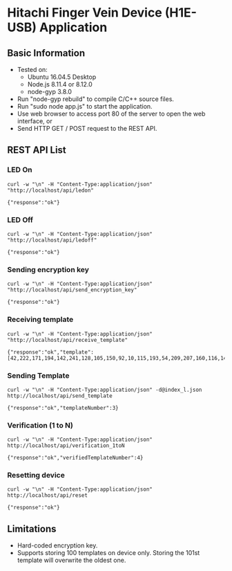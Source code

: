# Hitachi Finger Vein Device (H1E-USB) Application

## Basic Information
- Tested on:
  - Ubuntu 16.04.5 Desktop
  - Node.js 8.11.4 or 8.12.0
  - node-gyp 3.8.0
- Run "node-gyp rebuild" to compile C/C++ source files.
- Run "sudo node app.js" to start the application.
- Use web browser to access port 80 of the server to open the web interface, or
- Send HTTP GET / POST request to the REST API.

## REST API List
### LED On
```
curl -w "\n" -H "Content-Type:application/json" "http://localhost/api/ledon"
```
```
{"response":"ok"}
```

### LED Off
```
curl -w "\n" -H "Content-Type:application/json" "http://localhost/api/ledoff"
```
```
{"response":"ok"}
```

### Sending encryption key
```
curl -w "\n" -H "Content-Type:application/json" "http://localhost/api/send_encryption_key"
```
```
{"response":"ok"}
```

### Receiving template
```
curl -w "\n" -H "Content-Type:application/json" "http://localhost/api/receive_template"
```
```
{"response":"ok","template":[42,222,171,194,142,241,128,105,150,92,10,115,193,54,209,207,160,116,149,91,87,168,63,202,239,242,130,19,176,151,227,143,93,193,215,76,218,42,75,76,218,240,231,38,205,100,15,155,226,178,48,94,94,189,163,161,89,133,55,223,240,5,162,218,140,249,3,55,1,50,14,55,230,180,98,119,212,11,135,63,244,37,116,164,109,133,124,59,10,25,184,101,29,203,113,215,129,132,182,48,163,19,175,6,16,151,245,145,56,159,60,154,101,235,118,203,6,121,220,110,101,123,228,173,150,63,197,124,163,74,55,94,95,222,114,126,251,67,153,16,29,108,131,7,146,175,22,199,53,210,199,240,111,56,12,186,51,151,226,113,36,42,248,67,109,15,188,140,158,98,248,114,209,179,16,167,217,203,194,104,234,204,3,31,21,109,11,20,207,8,123,168,202,177,99,242,152,238,0,188,28,220,80,79,198,137,223,166,252,115,106,37,36,228,226,106,37,202,234,156,170,149,253,130,146,253,10,182,117,107,243,150,132,50,15,115,118,227,247,20,70,139,172,83,39,226,86,69,35,64,139,24,19,17,216,68,193,166,75,40,67,28,104,84,239,83,66,150,78,4,18,20,47,91,71,253,178,85,1,6,243,143,33,105,87,117,21,232,202,143,222,72,248,94,191,88,63,173,231,203,6,74,69,63,239,56,75,2,106,186,144,116,21,60,186,195,3,183,73,51,44,180,222,152,30,156,174,1,7,204,214,193,20,9,87,141,202,165,205,192,37,209,248,182,111,108,212,28,97,154,71,192,117,37,75,154,195,190,16,29,59,221,99,131,105,165,58,252,89,61,1,100,199,112,102,28,107,250,230,224,171,127,22,10,91,112,36,36,139,58,163,162,7,193,16,193,222,46,223,175,91,162,44,226,126,203,134,94,226,194,185,244,14,192,27,189,101,235,77,2,118,40,188,210,219,238,227,7,230,226,131,31,77,211,64,22,204,242,29,57,202,139,136,122,80,183,236,42,169,221,173,237,219,124,251,172,18,216,80,60,182,16,219,120,255,120,33,158,76,132,219,53,200,50,160,27,60,18,41,125,16,35,79,98,126,251,255,148,110,245,220,195,219,162,14,116,78,126,225,238,203,121,143,186,97,99,77,213,231,57,60,62,3,91,88,227,254,146,27,225,192,16,12,180,100,189,181,113,0,0,0,0,0,0,0,0]}
```

### Sending Template
```
curl -w "\n" -H "Content-Type:application/json" -d@index_l.json http://localhost/api/send_template
```
```
{"response":"ok","templateNumber":3}
```

### Verification (1 to N)
```
curl -w "\n" -H "Content-Type:application/json" http://localhost/api/verification_1toN
```
```
{"response":"ok","verifiedTemplateNumber":4}
```

### Resetting device
```
curl -w "\n" -H "Content-Type:application/json" http://localhost/api/reset
```
```
{"response":"ok"}
```

## Limitations
- Hard-coded encryption key.
- Supports storing 100 templates on device only. Storing the 101st template will overwrite the oldest one.

